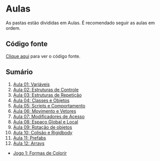 # Aulas

As pastas estão divididas em Aulas. É recomendado seguir as aulas em ordem.

## Código fonte

[Clique aqui](Codigo) para ver o código fonte.

## Sumário

1. [Aula 01: Variáveis](Aula%201%20-%20Vari%C3%A1veis)
2. [Aula 02: Estruturas de Controle](Aula%202%20-%20Estruturas%20de%20Controle)
3. [Aula 03: Estruturas de Repetição](Aula%203%20-%20Estruturas%20de%20Repeti%C3%A7%C3%A3o)
4. [Aula 04: Classes e Objetos](Aula%204%20-%20Classes%20e%20Objetos)
5. [Aula 05: Scripts e Comportamento](Aula%205%20-%20Introdu%C3%A7%C3%A3o%20Unity%20-%20Scripts%20e%20Comportamento)
6. [Aula 06: Movimento e Vetores](Aula%206%20-%20Movimentos%20e%20Vetores)
7. [Aula 07: Modificadores de Acesso](Aula%207%20-%20Modificadores%20de%20Acesso)
8. [Aula 08: Espaço Global e Local](Aula%208%20-%20Espa%C3%A7%o%20Global%20e%20Local)
9. [Aula 09: Rotação de objetos](Aula%209%20-%20Rota%C3%A7%C3%A3o%20de%20objetos)
10. [Aula 10: Colisão e Rigidbody](Aula%2010%20-%20Coli%C3%A3o)
11. [Aula 11: Prefabs](Aula%2011%20-%20Prefabs)
12. [Aula 12: Arrays](Aula%2012%20-%20Arrays)
* [Jogo 1: Formas de Colorir](Aula%2012%20-%20Arrays)

